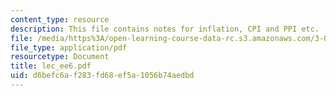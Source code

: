 ```yaml
---
content_type: resource
description: This file contains notes for inflation, CPI and PPI etc.
file: /media/https%3A/open-learning-course-data-rc.s3.amazonaws.com/3-080-economic-environmental-issues-in-materials-selection-fall-2005/d6befc6af283fd68ef5a1056b74aedbd_lec_ee6.pdf
file_type: application/pdf
resourcetype: Document
title: lec_ee6.pdf
uid: d6befc6a-f283-fd68-ef5a-1056b74aedbd
---
```

